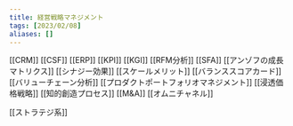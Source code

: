 ```yaml
---
title: 経営戦略マネジメント
tags: [2023/02/08]
aliases: []
---
```


[[CRM]]
[[CSF]]
[[ERP]]
[[KPI]]
[[KGI]]
[[RFM分析]]
[[SFA]]
[[アンゾフの成長マトリクス]]
[[シナジー効果]]
[[スケールメリット]]
[[バランススコアカード]]
[[バリューチェーン分析]]
[[プロダクトポートフォリオマネジメント]]
[[浸透価格戦略]]
[[知的創造プロセス]]
[[M&A]]
[[オムニチャネル]]

[[ストラテジ系]]
